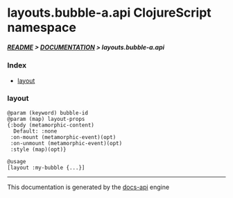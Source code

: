 
# layouts.bubble-a.api ClojureScript namespace

##### [README](../../../../README.md) > [DOCUMENTATION](../../../COVER.md) > layouts.bubble-a.api

### Index

- [layout](#layout)

### layout

```
@param (keyword) bubble-id
@param (map) layout-props
{:body (metamorphic-content)
  Default: :none
 :on-mount (metamorphic-event)(opt)
 :on-unmount (metamorphic-event)(opt)
 :style (map)(opt)}
```

```
@usage
[layout :my-bubble {...}]
```

---

This documentation is generated by the [docs-api](https://github.com/bithandshake/docs-api) engine

